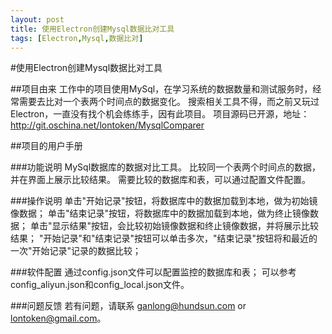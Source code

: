 ```yaml
---
layout: post
title: 使用Electron创建Mysql数据比对工具
tags: [Electron,Mysql,数据比对]
---
```


#使用Electron创建Mysql数据比对工具

##项目由来
工作中的项目使用MySql，在学习系统的数据数量和测试服务时，经常需要去比对一个表两个时间点的数据变化。
搜索相关工具不得，而之前又玩过Electron，一直没有找个机会练练手，因有此项目。
项目源码已开源，地址：http://git.oschina.net/lontoken/MysqlComparer
<!--more-->


##项目的用户手册

###功能说明
MySql数据库的数据对比工具。
比较同一个表两个时间点的数据，并在界面上展示比较结果。
需要比较的数据库和表，可以通过配置文件配置。


###操作说明
单击"开始记录"按钮，将数据库中的数据加载到本地，做为初始镜像数据；
单击"结束记录"按钮，将数据库中的数据加载到本地，做为终止镜像数据；
单击"显示结果"按钮，会比较初始镜像数据和终止镜像数据，并将展示比较结果；
"开始记录"和"结束记录"按钮可以单击多次，"结束记录"按钮将和最近的一次"开始记录"记录的数据比较；


###软件配置
通过config.json文件可以配置监控的数据库和表； 可以参考config_aliyun.json和config_local.json文件。


###问题反馈
若有问题，请联系 ganlong@hundsun.com or lontoken@gmail.com。